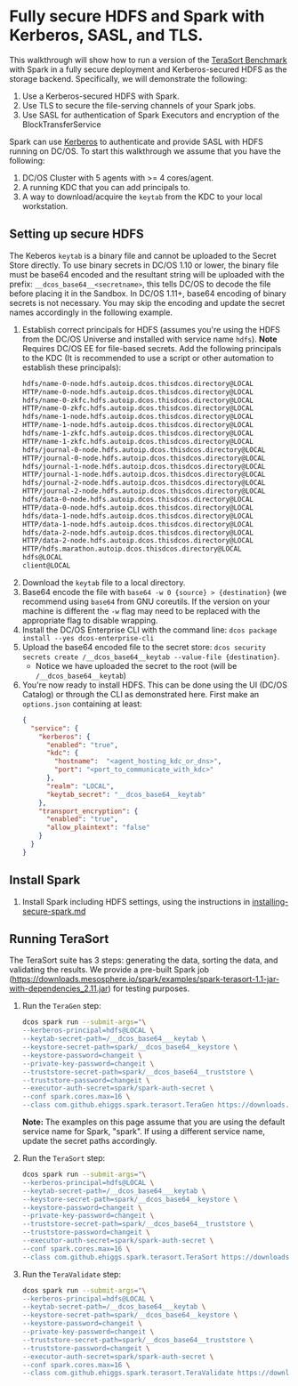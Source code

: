 # Fully secure HDFS and Spark with Kerberos, SASL, and TLS. 
This walkthrough will show how to run a version of the [TeraSort Benchmark](https://github.com/ehiggs/spark-terasort)
with Spark in a fully secure deployment and Kerberos-secured HDFS as the storage backend. Specifically, we will
demonstrate the following:
1.  Use a Kerberos-secured HDFS with Spark.
1.  Use TLS to secure the file-serving channels of your Spark jobs.
1.  Use SASL for authentication of Spark Executors and encryption of the BlockTransferService

Spark can use [Kerberos](https://en.wikipedia.org/wiki/Kerberos_(protocol)) to authenticate and provide SASL with HDFS
running on DC/OS. To start this walkthrough we assume that you have the following:
1.  DC/OS Cluster with 5 agents with >= 4 cores/agent.
1.  A running KDC that you can add principals to. 
1.  A way to download/acquire the `keytab` from the KDC to your local workstation.

## Setting up secure HDFS
The Keberos `keytab` is a binary file and cannot be uploaded to the Secret Store directly. To use binary secrets in
DC/OS 1.10 or lower, the binary file must be base64 encoded and the resultant string will be uploaded with the prefix:
`__dcos_base64__<secretname>`, this tells DC/OS to decode the file before placing it in the Sandbox.
In DC/OS 1.11+, base64 encoding of binary secrets is not necessary. You may skip the encoding
and update the secret names accordingly in the following example.

1.  Establish correct principals for HDFS (assumes you're using the HDFS from the DC/OS Universe and installed with
    service name `hdfs`). **Note** Requires DC/OS EE for file-based secrets. Add the following principals to the KDC
    (It is recommended to use a script or other automation to establish these principals):
    ```bash
    hdfs/name-0-node.hdfs.autoip.dcos.thisdcos.directory@LOCAL
    HTTP/name-0-node.hdfs.autoip.dcos.thisdcos.directory@LOCAL
    hdfs/name-0-zkfc.hdfs.autoip.dcos.thisdcos.directory@LOCAL
    HTTP/name-0-zkfc.hdfs.autoip.dcos.thisdcos.directory@LOCAL
    hdfs/name-1-node.hdfs.autoip.dcos.thisdcos.directory@LOCAL
    HTTP/name-1-node.hdfs.autoip.dcos.thisdcos.directory@LOCAL
    hdfs/name-1-zkfc.hdfs.autoip.dcos.thisdcos.directory@LOCAL
    HTTP/name-1-zkfc.hdfs.autoip.dcos.thisdcos.directory@LOCAL
    hdfs/journal-0-node.hdfs.autoip.dcos.thisdcos.directory@LOCAL
    HTTP/journal-0-node.hdfs.autoip.dcos.thisdcos.directory@LOCAL
    hdfs/journal-1-node.hdfs.autoip.dcos.thisdcos.directory@LOCAL
    HTTP/journal-1-node.hdfs.autoip.dcos.thisdcos.directory@LOCAL
    hdfs/journal-2-node.hdfs.autoip.dcos.thisdcos.directory@LOCAL
    HTTP/journal-2-node.hdfs.autoip.dcos.thisdcos.directory@LOCAL
    hdfs/data-0-node.hdfs.autoip.dcos.thisdcos.directory@LOCAL
    HTTP/data-0-node.hdfs.autoip.dcos.thisdcos.directory@LOCAL
    hdfs/data-1-node.hdfs.autoip.dcos.thisdcos.directory@LOCAL
    HTTP/data-1-node.hdfs.autoip.dcos.thisdcos.directory@LOCAL
    hdfs/data-2-node.hdfs.autoip.dcos.thisdcos.directory@LOCAL
    HTTP/data-2-node.hdfs.autoip.dcos.thisdcos.directory@LOCAL
    HTTP/hdfs.marathon.autoip.dcos.thisdcos.directory@LOCAL
    hdfs@LOCAL
    client@LOCAL
    ```
1.  Download the `keytab` file to a local directory.
1.  Base64 encode the file with `base64 -w 0 {source} > {destination}` (we recommend using `base64` from GNU coreutils.
    If the version on your machine is different the `-w` flag may need to be replaced with the appropriate flag to
    disable wrapping.
1.  Install the DC/OS Enterprise CLI with the command line: `dcos package install --yes dcos-enterprise-cli`   
1.  Upload the base64 encoded file to the secret store: `dcos security secrets create /__dcos_base64__keytab
    --value-file {destination}`.
    *   Notice we have uploaded the secret to the root (will be `/__dcos_base64__keytab`)
1.  You're now ready to install HDFS. This can be done using the UI (DC/OS Catalog) or through the CLI as demonstrated
    here. First make an `options.json` containing at least:
    ```json
    {
      "service": {
        "kerberos": {
          "enabled": "true",
          "kdc": {
            "hostname":  "<agent_hosting_kdc_or_dns>",
            "port": "<port_to_communicate_with_kdc>"
          },
          "realm": "LOCAL",
          "keytab_secret": "__dcos_base64__keytab"
        },
        "transport_encryption": {
          "enabled": "true",
          "allow_plaintext": "false"
        }
      }
    }
    ```

## Install Spark
1.  Install Spark including HDFS settings, using the instructions in [installing-secure-spark.md]()

## Running TeraSort
The TeraSort suite has 3 steps: generating the data, sorting the data, and validating the results. We provide a pre-built Spark job (https://downloads.mesosphere.io/spark/examples/spark-terasort-1.1-jar-with-dependencies_2.11.jar) for testing purposes.

1.  Run the `TeraGen` step:
    ```bash
    dcos spark run --submit-args="\
    --kerberos-principal=hdfs@LOCAL \
    --keytab-secret-path=/__dcos_base64___keytab \
    --keystore-secret-path=spark/__dcos_base64__keystore \
    --keystore-password=changeit \
    --private-key-password=changeit \
    --truststore-secret-path=spark/__dcos_base64__truststore \
    --truststore-password=changeit \
    --executor-auth-secret=spark/spark-auth-secret \
    --conf spark.cores.max=16 \
    --class com.github.ehiggs.spark.terasort.TeraGen https://downloads.mesosphere.io/spark/examples/spark-terasort-1.1-jar-with-dependencies_2.11.jar 1g hdfs:///terasort_in_secure"
    ```

    **Note:** The examples on this page assume that you are using the default
    service name for Spark, "spark". If using a different service name, update
    the secret paths accordingly.

1.  Run the `TeraSort` step:
    ```bash
    dcos spark run --submit-args="\
    --kerberos-principal=hdfs@LOCAL \
    --keytab-secret-path=/__dcos_base64___keytab \
    --keystore-secret-path=spark/__dcos_base64__keystore \
    --keystore-password=changeit \
    --private-key-password=changeit \
    --truststore-secret-path=spark/__dcos_base64__truststore \
    --truststore-password=changeit \
    --executor-auth-secret=spark/spark-auth-secret \
    --conf spark.cores.max=16 \
    --class com.github.ehiggs.spark.terasort.TeraSort https://downloads.mesosphere.io/spark/examples/spark-terasort-1.1-jar-with-dependencies_2.11.jar hdfs:///terasort_in_secure hdfs:///terasort_out_secure"
    ```

1.  Run the `TeraValidate` step:
    ```bash
    dcos spark run --submit-args="\
    --kerberos-principal=hdfs@LOCAL \
    --keytab-secret-path=/__dcos_base64___keytab \
    --keystore-secret-path=spark/__dcos_base64__keystore \
    --keystore-password=changeit \
    --private-key-password=changeit \
    --truststore-secret-path=spark/__dcos_base64__truststore \
    --truststore-password=changeit \
    --executor-auth-secret=spark/spark-auth-secret \
    --conf spark.cores.max=16 \
    --class com.github.ehiggs.spark.terasort.TeraValidate https://downloads.mesosphere.io/spark/examples/spark-terasort-1.1-jar-with-dependencies_2.11.jar hdfs:///terasort_out_secure hdfs:///terasort_validate_secure"
    ```
